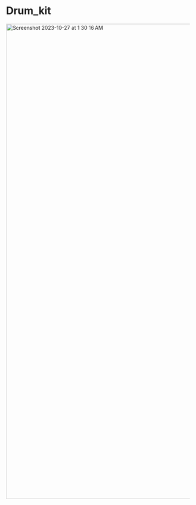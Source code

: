 # Drum_kit
<img width="1299" alt="Screenshot 2023-10-27 at 1 30 16 AM" src="https://github.com/Rohit84435/Drum_kit/assets/89899254/1722e0df-c160-481d-9f64-e9fde79f36b9">
